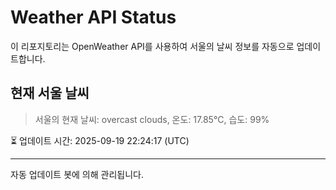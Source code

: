
# Weather API Status

이 리포지토리는 OpenWeather API를 사용하여 서울의 날씨 정보를 자동으로 업데이트합니다.

## 현재 서울 날씨
> 서울의 현재 날씨: overcast clouds, 온도: 17.85°C, 습도: 99%

⏳ 업데이트 시간: 2025-09-19 22:24:17 (UTC)

---
자동 업데이트 봇에 의해 관리됩니다.
